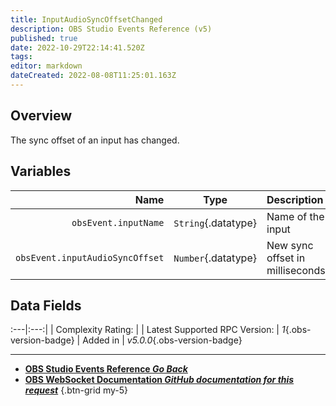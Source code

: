 ```yaml
---
title: InputAudioSyncOffsetChanged
description: OBS Studio Events Reference (v5)
published: true
date: 2022-10-29T22:14:41.520Z
tags: 
editor: markdown
dateCreated: 2022-08-08T11:25:01.163Z
---
```


## Overview
The sync offset of an input has changed.

## Variables
Name | Type | Description | 
----:|:----:|:------------|
`obsEvent.inputName` | `String`{.datatype} | Name of the input
`obsEvent.inputAudioSyncOffset` | `Number`{.datatype} | New sync offset in milliseconds

## Data Fields
:---|:---:|
| Complexity Rating: | <span class="stars stars--3"></span>
| Latest Supported RPC Version: | *1*{.obs-version-badge}
| Added in | *v5.0.0*{.obs-version-badge}

---

- [<i class="mdi mdi-chevron-left"></i>**OBS Studio Events Reference *Go Back***](/Broadcasters/OBS/Events)
- [<i class="mdi mdi-github"></i> **OBS WebSocket Documentation *GitHub documentation for this request***](https://github.com/obsproject/obs-websocket/blob/master/docs/generated/protocol.md#inputaudiosyncoffsetchanged)
{.btn-grid my-5}